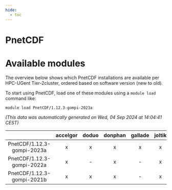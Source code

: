```yaml
---
hide:
  - toc
---
```


PnetCDF
=======

# Available modules


The overview below shows which PnetCDF installations are available per HPC-UGent Tier-2cluster, ordered based on software version (new to old).

To start using PnetCDF, load one of these modules using a `module load` command like:

```shell
module load PnetCDF/1.12.3-gompi-2023a
```

*(This data was automatically generated on Wed, 04 Sep 2024 at 14:04:41 CEST)*  

| |accelgor|doduo|donphan|gallade|joltik|shinx|skitty|
| :---: | :---: | :---: | :---: | :---: | :---: | :---: | :---: |
|PnetCDF/1.12.3-gompi-2023a|x|x|x|x|x|x|x|
|PnetCDF/1.12.3-gompi-2022a|x|-|x|-|x|-|-|
|PnetCDF/1.12.3-gompi-2021b|x|x|x|-|x|-|x|
